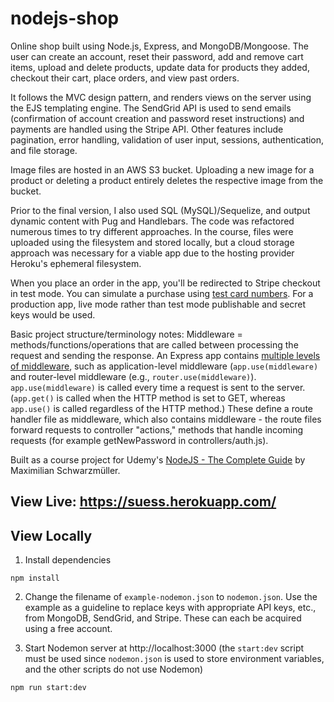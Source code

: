 # nodejs-shop

Online shop built using Node.js, Express, and MongoDB/Mongoose. The user can create an account, reset their password, add and remove cart items, upload and delete products, update data for products they added, checkout their cart, place orders, and view past orders.

It follows the MVC design pattern, and renders views on the server using the EJS templating engine. The SendGrid API is used to send emails (confirmation of account creation and password reset instructions) and payments are handled using the Stripe API. Other features include pagination, error handling, validation of user input, sessions, authentication, and file storage.

Image files are hosted in an AWS S3 bucket. Uploading a new image for a product or deleting a product entirely deletes the respective image from the bucket.

Prior to the final version, I also used SQL (MySQL)/Sequelize, and output dynamic content with Pug and Handlebars. The code was refactored numerous times to try different approaches. In the course, files were uploaded using the filesystem and stored locally, but a cloud storage approach was necessary for a viable app due to the hosting provider Heroku's ephemeral filesystem.

When you place an order in the app, you'll be redirected to Stripe checkout in test mode. You can simulate a purchase using [test card numbers](https://stripe.com/docs/testing#cards). For a production app, live mode rather than test mode publishable and secret keys would be used.

Basic project structure/terminology notes: Middleware = methods/functions/operations that are called between processing the request and sending the response. An Express app contains [multiple levels of middleware](https://expressjs.com/en/guide/using-middleware.html), such as application-level middleware (`app.use(middleware)` and router-level middleware (e.g., `router.use(middleware)`). `app.use(middleware)` is called every time a request is sent to the server. (`app.get()` is called when the HTTP method is set to GET, whereas `app.use()` is called regardless of the HTTP method.) These define a route handler file as middleware, which also contains middleware - the route files forward requests to controller "actions," methods that handle incoming requests (for example getNewPassword in controllers/auth.js).

Built as a course project for Udemy's [NodeJS - The Complete Guide](https://www.udemy.com/course/nodejs-the-complete-guide/) by Maximilian Schwarzmüller.

## View Live: https://suess.herokuapp.com/

## View Locally

1. Install dependencies

```
npm install
```

2. Change the filename of `example-nodemon.json` to `nodemon.json`. Use the example as a guideline to replace keys with appropriate API keys, etc., from MongoDB, SendGrid, and Stripe. These can each be acquired using a free account.

3. Start Nodemon server at http://localhost:3000 (the `start:dev` script must be used since `nodemon.json` is used to store environment variables, and the other scripts do not use Nodemon)

```
npm run start:dev
```
